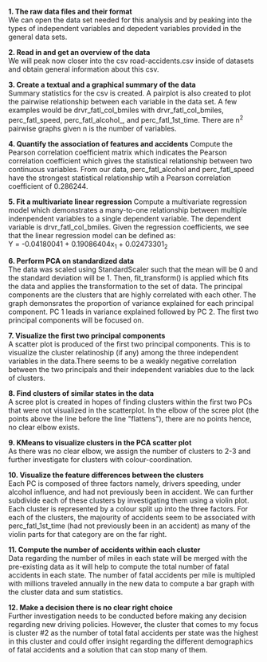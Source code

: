 **1. The raw data files and their format**  
We can open the data set needed for this analysis and by peaking into the types of independent variables and depedent variables provided in the general data sets. 

**2. Read in and get an overview of the data**  
We will peak now closer into the csv road-accidents.csv inside of datasets and obtain general information about this csv.

**3. Create a textual and a graphical summary of the data**  
Summary statistics for the csv is created. A pairplot is also created to  plot the pairwise relationship between each variable in the data set. A few examples would be drvr_fatl_col_bmiles with drvr_fatl_col_bmiles, perc_fatl_speed, perc_fatl_alcohol_, and perc_fatl_1st_time. There are n<sup>2</sup> pairwise graphs given n is the number of variables.

**4. Quantify the association of features and accidents**
Compute the Pearson correlation coefficient matrix which indicates the Pearson correlation coefficient which gives the statistical relationship between two continuous variables. From our data, perc_fatl_alcohol and perc_fatl_speed have the strongest statistical relationship wtih a Pearson correlation coefficient of 0.286244.

**5. Fit a multivariate linear regression**
Compute a multivariate regression model which demonstrates a many-to-one relationship between multiple indenpendent variables to a single dependent variable. The dependent variable is drvr_fatl_col_bmiles. Given the regression coefficients, we see that the linear regression model can be defined as:  
Y = -0.04180041 + 0.19086404x<sub>1</sub> + 0.02473301<sub>2</sub>

**6. Perform PCA on standardized data**  
The data was scaled using StandardScaler such that the mean will be 0 and the standard deviation will be 1. Then, fit_transform() is applied which fits the data and applies the transformation to the set of data. The principal components are the clusters that are highly correlated with each other. The graph demonsrates the proportion of variance explained for each principal component. PC 1 leads in variance explained followed by PC 2. The first two principal components will be focused on. 

**7. Visualize the first two principal components**  
A scatter plot is produced of the first two principal components. This is to visualize the cluster relatinoship (if any) among the three independent variables in the data.There seems to be a weakly negative correlation between the two principals and their independent variables due to the lack of clusters. 

**8. Find clusters of similar states in the data**  
A scree plot is created in hopes of finding clusters within the first two PCs that were not visualized in the scatterplot. In the elbow of the scree plot (the points above the line before the line "flattens"), there are no points hence, no clear elbow exists. 

**9. KMeans to visualize clusters in the PCA scatter plot**  
As there was no clear elbow, we assign the number of clusters to 2-3 and further investigate for clusters with colour-coordination.

**10. Visualize the feature differences between the clusters**  
Each PC is composed of three factors namely, drivers speeding, under alcohol influence, and had not previously been in accident. We can further subdivide each of these clusters by investigating them using a violin plot. Each cluster is represented by a colour split up into the three factors. For each of the clusters, the majourity of accidents seem to be associated with perc_fatl_1st_time (had not previously been in an accident) as many of the violin parts for that category are on the far right. 

**11. Compute the number of accidents within each cluster**  
Data regarding the number of miles in each state will be merged with the pre-existing data as it will help to compute the total number of fatal accidents in each state. The number of fatal accidents per mile is multipled with millions traveled annually in the new data to compute a bar graph with the cluster data and sum statistics. 

**12. Make a decision there is no clear right choice**  
Further investigation needs to be conducted before making any decision regarding new driving policies. However, the cluster that comes to my focus is cluster #2 as the number of total fatal accidents per state was the highest in this cluster and could offer insight regarding the different demographics of fatal accidents and a solution that can stop many of them.

